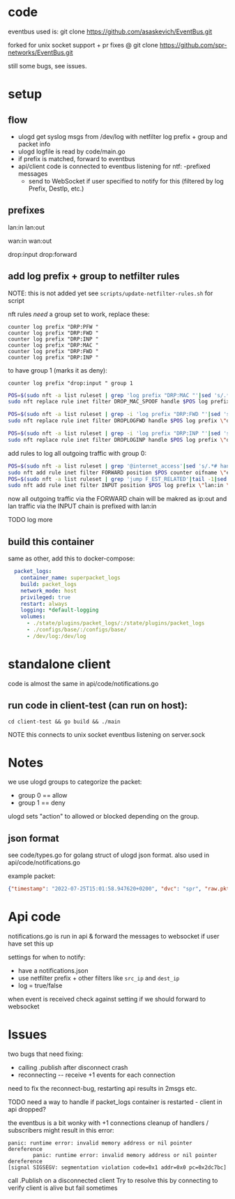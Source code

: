 # code

eventbus used is:
git clone https://github.com/asaskevich/EventBus.git

forked for unix socket support + pr fixes @
git clone https://github.com/spr-networks/EventBus.git

still some bugs, see issues.

# setup

## flow

* ulogd get syslog msgs from /dev/log with netfilter log prefix + group and packet info
* ulogd logfile is read by code/main.go
* if prefix is matched, forward to eventbus
* api/client code is connected to eventbus listening for ntf: -prefixed messages
	* send to WebSocket if user specified to notify for this (filtered by log Prefix, DestIp, etc.)

## prefixes

lan:in
lan:out

wan:in
wan:out

drop:input
drop:forward

## add log prefix + group to netfilter rules

NOTE: this is not added yet
see `scripts/update-netfilter-rules.sh` for script

nft rules *need* a group set to work, replace these:

    counter log prefix "DRP:PFW "
    counter log prefix "DRP:FWD "
    counter log prefix "DRP:INP "
    counter log prefix "DRP:MAC "
    counter log prefix "DRP:FWD "
    counter log prefix "DRP:INP "

to have group 1 (marks it as deny):

    counter log prefix "drop:input " group 1

```sh
POS=$(sudo nft -a list ruleset | grep 'log prefix "DRP:MAC "'|sed 's/.*# handle //g')
sudo nft replace rule inet filter DROP_MAC_SPOOF handle $POS log prefix \"drop:mac \" group 1

POS=$(sudo nft -a list ruleset | grep -i 'log prefix "DRP:FWD "'|sed 's/.*# handle //g')
sudo nft replace rule inet filter DROPLOGFWD handle $POS log prefix \"drop:forward \" group 1

POS=$(sudo nft -a list ruleset | grep -i 'log prefix "DRP:INP "'|sed 's/.*# handle //g')
sudo nft replace rule inet filter DROPLOGINP handle $POS log prefix \"drop:input \" group 1
```

add rules to log all outgoing traffic with group 0:

```sh
POS=$(sudo nft -a list ruleset | grep '@internet_access'|sed 's/.*# handle //g')
sudo nft add rule inet filter FORWARD position $POS counter oifname \"eth0\" log prefix \"ip:out \" group 0
POS=$(sudo nft -a list ruleset | grep 'jump F_EST_RELATED'|tail -1|sed 's/.*# handle //g')
sudo nft add rule inet filter INPUT position $POS log prefix \"lan:in \" group 0
```

now all outgoing traffic via the FORWARD chain will be makred as ip:out
and lan traffic via the INPUT chain is prefixed with lan:in

TODO log more

## build this container
same as other, add this to docker-compose:

```yaml
  packet_logs:
    container_name: superpacket_logs
    build: packet_logs
    network_mode: host
    privileged: true
    restart: always
    logging: *default-logging
    volumes:
      - ./state/plugins/packet_logs/:/state/plugins/packet_logs
      - ./configs/base/:/configs/base/
      - /dev/log:/dev/log
```

# standalone client

code is almost the same in api/code/notifications.go

## run code in client-test (can run on host):
`cd client-test && go build && ./main`

NOTE this connects to unix socket eventbus listening on server.sock

# Notes

we use ulogd groups to categorize the packet:
* group 0 == allow
* group 1 == deny

ulogd sets "action" to allowed or blocked depending on the group.

## json format

see code/types.go for golang struct of ulogd json format. also used in api/code/notifications.go

example packet:

```json
{"timestamp": "2022-07-25T15:01:58.947620+0200", "dvc": "spr", "raw.pktlen": 64, "raw.pktcount": 1, "oob.prefix": "DRP:INP ", "oob.time.sec": 1658754118, "oob.time.usec": 947620, "oob.mark": 0, "oob.ifindex_in": 3, "oob.hook": 1, "raw.mac_len": 14, "oob.family": 10, "oob.protocol": 34525, "action": "blocked", "raw.type": 1, "raw.mac.addrlen": 6, "ip.protocol": 58, "ip6.payloadlen": 24, "ip6.priority": 0, "ip6.flowlabel": 0, "ip6.hoplimit": 255, "ip6.nexthdr": 58, "icmpv6.type": 134, "icmpv6.code": 0, "icmpv6.csum": 57001, "oob.in": "wlan0", "oob.out": "", "src_ip": "fe80::dad7:75ff:fef2:f959", "dest_ip": "ff02::1", "mac.saddr.str": "d8:d7:75:f2:f9:59", "mac.daddr.str": "33:33:00:00:00:01", "mac.str": "33:33:00:00:00:01:d8:d7:75:f2:f9:59:86:dd"}
```

# Api code

notifications.go is run in api & forward the messages to websocket if user have set this up

settings for when to notify:
* have a notifications.json
* use netfilter prefix + other filters like `src_ip` and `dest_ip`
* log = true/false

when event is received check against setting if we should forward to websocket

# Issues

two bugs that need fixing:

* calling .publish after disconnect crash
* reconnecting -- receive +1 events for each connection

need to fix the reconnect-bug, restarting api results in 2msgs etc.

TODO need a way to handle if packet_logs container is restarted - client in api dropped?

the eventbus is a bit wonky with +1 connections
cleanup of handlers / subscribers might result in this error:

```
panic: runtime error: invalid memory address or nil pointer dereference 
        panic: runtime error: invalid memory address or nil pointer dereference
[signal SIGSEGV: segmentation violation code=0x1 addr=0x0 pc=0x2dc7bc]
```

call .Publish on a disconnected client
Try to resolve this by connecting to verify client is alive but fail sometimes
